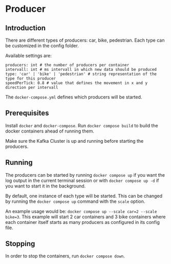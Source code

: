 # Producer
## Introduction
There are different types of producers: car, bike, pedestrian.
Each type can be customized in the config folder.

Available settings are:
```text
producers: int # the number of producers per container
intervall: int # ms intervall in which new data should be produced
type: 'car' | 'bike' | 'pedestrian' # string representation of the type for this producer
speedPerTick: 0.8 # value that defines the movement in x and y direction per intervall
```

The `docker-compose.yml` defines which producers will be started. 

## Prerequisites
Install `docker` and `docker-compose`.
Run `docker compose build` to build the docker containers ahead of running them.

Make sure the Kafka Cluster is up and running before starting the producers.

## Running
The producers can be started by running `docker compose up` if you want the log output in the current 
terminal session or with `docker compose up -d` if you want to start it in the background.

By default, one instance of each type will be started.
This can be changed by running the `docker compose up` command with the `scale` option.

An example usage would be: `docker compose up --scale car=2 --scale bike=3`.
This example will start 2 car containers and 3 bike containers where each container itself starts 
as many producers as configured in its config file. 

## Stopping
In order to stop the containers, run `docker compose down`.
